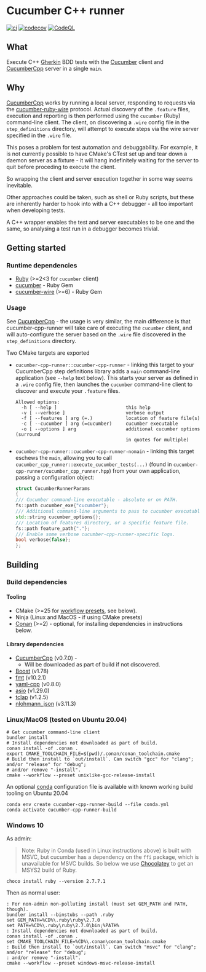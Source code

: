 # Cucumber C++ runner

[![ci](https://github.com/feltech/cucumber-cpp-runner/actions/workflows/ci.yml/badge.svg)](https://github.com/feltech/cucumber-cpp-runner/actions/workflows/ci.yml)
[![codecov](https://codecov.io/gh/feltech/cucumber-cpp-runner/branch/main/graph/badge.svg)](https://codecov.io/gh/feltech/cucumber-cpp-runner)
[![CodeQL](https://github.com/feltech/cucumber-cpp-runner/actions/workflows/codeql-analysis.yml/badge.svg)](https://github.com/feltech/cucumber-cpp-runner/actions/workflows/codeql-analysis.yml)

## What

Execute C++ [Gherkin](https://cucumber.io/docs/gherkin/) BDD tests with the
[Cucumber](https://github.com/cucumber/cucumber-ruby) client and
[CucumberCpp](https://github.com/cucumber/cucumber-cpp) server in a single `main`.

## Why

[CucumberCpp](https://github.com/cucumber/cucumber-cpp) works by running a local server, responding to requests via the
[cucumber-ruby-wire](https://github.com/cucumber/cucumber-ruby-wire) protocol. Actual discovery of
the `.feature` files, execution and reporting is then performed using the `cucumber` (Ruby)
command-line client. The client, on discovering a `.wire` config file in the `step_definitions`
directory, will attempt to execute steps via the wire server specified in the `.wire` file.

This poses a problem for test automation and debuggability. For example, it is not currently
possible to have CMake's CTest set up and tear down a daemon server as a fixture - it will hang
indefinitely waiting for the server to quit before proceding to execute the client.

So wrapping the client and server execution together in some way seems inevitable.

Other approaches could be taken, such as shell or Ruby scripts, but these are inherently harder to
hook into with a C++ debugger - all too important when developing tests.

A C++ wrapper enables the test and server executables to be one and the same, so analysing a test
run in a debugger becomes trivial.

## Getting started

### Runtime dependencies

* [Ruby](https://www.ruby-lang.org/en/documentation/installation) (>=2<3 for `cucumber` client)
* [cucumber](https://github.com/cucumber/cucumber-ruby) - Ruby Gem
* [cucumber-wire](https://github.com/cucumber/cucumber-ruby-wire) (>=6) - Ruby Gem

### Usage

See [CucumberCpp](https://github.com/cucumber/cucumber-cpp) - the usage is very similar, the main
difference is that cucumber-cpp-runner will take care of executing the `cucumber` client, and will
auto-configure the server based on the `.wire` file discovered in the `step_definitions` directory.
 
Two CMake targets are exported

* `cucumber-cpp-runner::cucumber-cpp-runner` - linking this target to your CucumberCpp step
  definitions library adds a `main` command-line application (see `--help` text below). This starts
  your server as defined in a `.wire` config file, then launches the `cucumber` command-line client
  to discover and execute your `.feature` files.
    ```shell
    Allowed options:
      -h [ --help ]                         this help
      -v [ --verbose ]                      verbose output
      -f [ --features ] arg (=.)            location of feature file(s)
      -c [ --cucumber ] arg (=cucumber)     cucumber executable
      -o [ --options ] arg                  additional cucumber options (surround 
                                            in quotes for multiple)
    ```
* `cucumber-cpp-runner::cucumber-cpp-runner-nomain` - linking this target eschews the `main`, allowing
  you to call `cucumber_cpp_runner::execute_cucumber_tests(...)` (found in
  `cucumber-cpp-runner/cucumber_cpp_runner.hpp`) from your own application, passing a configuration
  object:
    ```c++
    struct CucumberRunnerParams
    {
    /// Cucumber command-line executable - absolute or on PATH.
    fs::path cucumber_exe{"cucumber"};
    /// Additional command-line arguments to pass to cucumber executable.
    std::string cucumber_options{};
    /// Location of features directory, or a specific feature file.
    fs::path feature_path{"."};
    /// Enable some verbose cucumber-cpp-runner-specific logs.
    bool verbose{false};
    };
    ```

## Building

### Build dependencies

#### Tooling

* CMake (>=25 for [workflow presets](https://cmake.org/cmake/help/v3.25/manual/cmake-presets.7.html#workflow-preset),
  see below).
* Ninja (Linux and MacOS - if using CMake presets)
* [Conan](https://conan.io/) (>=2) - optional, for installing dependencies in instructions below.

#### Library dependencies

* [CucumberCpp](https://github.com/cucumber/cucumber-cpp) (v0.7.0) -
    - Will be downloaded as part of build if not discovered.
* [Boost](https://www.boost.org/) (v1.78)
* [fmt](https://github.com/fmtlib/fmt) (v10.2.1)
* [yaml-cpp](https://github.com/jbeder/yaml-cpp) (v0.8.0)
* [asio](https://think-async.com/Asio/) (v1.29.0)
* [tclap](https://tclap.sourceforge.net/) (v1.2.5)
* [nlohmann_json](https://github.com/nlohmann/json) (v3.11.3)

### Linux/MacOS (tested on Ubuntu 20.04)

```shell
# Get cucumber command-line client
bundler install
# Install dependencies not downloaded as part of build.
conan install -of .conan .
export CMAKE_TOOLCHAIN_FILE=$(pwd)/.conan/conan_toolchain.cmake
# Build then install to `out/install`. Can switch "gcc" for "clang"; and/or "release" for "debug";
# and/or remove "-install".
cmake --workflow --preset unixlike-gcc-release-install
```

An optional [conda](https://conda.io/projects/conda/en/latest/glossary.html#miniconda-glossary)
configuration file is available with known working build tooling on Ubuntu 20.04

```shell
conda env create cucumber-cpp-runner-build --file conda.yml
conda activate cucumber-cpp-runner-build
```

### Windows 10

As admin:

> Note: Ruby in Conda (used in Linux instructions above) is built with MSVC, but cucumber has a
> dependency on the `ffi` package, which is unavailable for MSVC builds. So below we use
[Chocolatey](https://docs.chocolatey.org) to get an MSYS2 build of Ruby.

```DOS
choco install ruby --version 2.7.7.1
```

Then as normal user:

```DOS
: For non-admin non-polluting install (must set GEM_PATH and PATH, though).
bundler install --binstubs --path .ruby
set GEM_PATH=%CD%\.ruby\ruby\2.7.0
set PATH=%CD%\.ruby\ruby\2.7.0\bin;%PATH%
: Install dependencies not downloaded as part of build.
conan install -of .conan .
set CMAKE_TOOLCHAIN_FILE=%CD%\.conan\conan_toolchain.cmake
: Build then install to `out/install`. Can switch "msvc" for "clang"; and/or "release" for "debug";
: and/or remove "-install".
cmake --workflow --preset windows-msvc-release-install
```